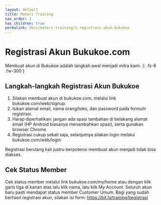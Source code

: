 ```yaml
---
layout: default
title: Materi Training
nav_order: 3
has_children: true
permalink: docs/materi-training/1-registrasi-akun-bukukoe
---
```


# Registrasi Akun Bukukoe.com
Membuat akun di Bukukoe adalah langkah awal menjadi mitra kami. {: .fs-6 .fw-300 }

## Langkah-langkah Registrasi Akun Bukukoe
1. Silakan membuat akun di bukukoe.com, melalui link bukukoe.com/web/signup. 
2. Isikan alamat email, nama orang/toko, dan password pada formulir registrasi. 
3. Harap diperhatikan: jangan ada spasi tambahan di belakang alamat email (HP Android biasanya menambahkan spasi), serta gunakan browser Chrome. 
4. Registrasi cukup sekali saja, selanjutnya silakan login melalui bukukoe.com/web/login

Registrasi berulang kali justru berpotensi membuat akun menjadi tidak bisa diakses.

## Cek Status Member
Cek status member melalui link bukukoe.com/my/home atau dengan klik garis tiga di kanan atas lalu klik nama, lalu klik My Account. Seluruh akun baru pasti mendapat status member Customer Umum. Bagi yang sudah berhasil registrasi akun, silakan isi form: https://bit.ly/training1registrasi
